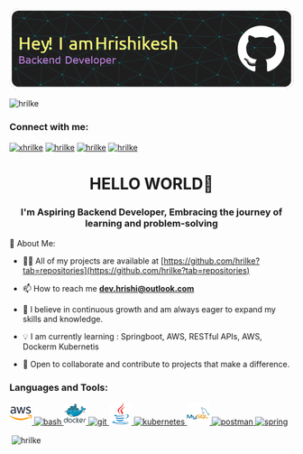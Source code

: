 <img src="https://github.com/hrilke/hrilke/blob/main/github-header-image.png">
<p align="left"> <img src="https://komarev.com/ghpvc/?username=hrilke&label=Profile%20views&color=0e75b6&style=flat" alt="hrilke" /> </p>
<h3 align="left">Connect with me:</h3>
<p align="left">
<a href="https://twitter.com/xhrilke" target="blank"><img align="center" src="https://raw.githubusercontent.com/rahuldkjain/github-profile-readme-generator/master/src/images/icons/Social/twitter.svg" alt="xhrilke" height="30" width="40" /></a>
<a href="https://linkedin.com/in/hrilke" target="blank"><img align="center" src="https://raw.githubusercontent.com/rahuldkjain/github-profile-readme-generator/master/src/images/icons/Social/linked-in-alt.svg" alt="hrilke" height="30" width="40" /></a>
<a href="https://www.hackerrank.com/hrilke" target="blank"><img align="center" src="https://raw.githubusercontent.com/rahuldkjain/github-profile-readme-generator/master/src/images/icons/Social/hackerrank.svg" alt="hrilke" height="30" width="40" /></a>
<a href="https://www.leetcode.com/hrilke" target="blank"><img align="center" src="https://raw.githubusercontent.com/rahuldkjain/github-profile-readme-generator/master/src/images/icons/Social/leet-code.svg" alt="hrilke" height="30" width="40" /></a>
</p>
<h1 align="center">HELLO WORLD👋</h1>
<h3 align="center">I'm Aspiring Backend Developer, Embracing the journey of learning and problem-solving</h3>

🌟 About Me:
- 👨‍💻 All of my projects are available at [https://github.com/hrilke?tab=repositories](https://github.com/hrilke?tab=repositories)

- 📫 How to reach me **dev.hrishi@outlook.com**
  
- 🌱 I believe in continuous growth and am always eager to expand my skills and knowledge.
  
- 💡 I am currently learning : Springboot, AWS, RESTful APIs, AWS, Dockerm Kubernetis 
 
- 🚀 Open to collaborate and contribute to projects that make a difference.
  


<h3 align="left">Languages and Tools:</h3>
<p align="left"> <a href="https://aws.amazon.com" target="_blank" rel="noreferrer"> <img src="https://raw.githubusercontent.com/devicons/devicon/master/icons/amazonwebservices/amazonwebservices-original-wordmark.svg" alt="aws" width="40" height="40"/> </a> <a href="https://www.gnu.org/software/bash/" target="_blank" rel="noreferrer"> <img src="https://www.vectorlogo.zone/logos/gnu_bash/gnu_bash-icon.svg" alt="bash" width="40" height="40"/> </a> <a href="https://www.docker.com/" target="_blank" rel="noreferrer"> <img src="https://raw.githubusercontent.com/devicons/devicon/master/icons/docker/docker-original-wordmark.svg" alt="docker" width="40" height="40"/> </a> <a href="https://git-scm.com/" target="_blank" rel="noreferrer"> <img src="https://www.vectorlogo.zone/logos/git-scm/git-scm-icon.svg" alt="git" width="40" height="40"/> </a> <a href="https://www.java.com" target="_blank" rel="noreferrer"> <img src="https://raw.githubusercontent.com/devicons/devicon/master/icons/java/java-original.svg" alt="java" width="40" height="40"/> </a> <a href="https://kubernetes.io" target="_blank" rel="noreferrer"> <img src="https://www.vectorlogo.zone/logos/kubernetes/kubernetes-icon.svg" alt="kubernetes" width="40" height="40"/> </a> <a href="https://www.mysql.com/" target="_blank" rel="noreferrer"> <img src="https://raw.githubusercontent.com/devicons/devicon/master/icons/mysql/mysql-original-wordmark.svg" alt="mysql" width="40" height="40"/> </a> <a href="https://postman.com" target="_blank" rel="noreferrer"> <img src="https://www.vectorlogo.zone/logos/getpostman/getpostman-icon.svg" alt="postman" width="40" height="40"/> </a> <a href="https://spring.io/" target="_blank" rel="noreferrer"> <img src="https://www.vectorlogo.zone/logos/springio/springio-icon.svg" alt="spring" width="40" height="40"/> </a> </p>


<p>&nbsp;<img align="center" src="https://github-readme-stats.vercel.app/api?username=hrilke&show_icons=true&locale=en" alt="hrilke" /></p>
